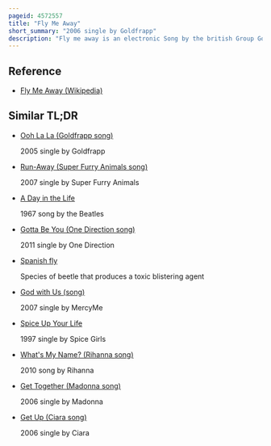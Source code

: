 ```yaml
---
pageid: 4572557
title: "Fly Me Away"
short_summary: "2006 single by Goldfrapp"
description: "Fly me away is an electronic Song by the british Group Goldfrapp. The Song was written and produced by Alison Goldfrapp and will gregory for the third album Supernature by the Duo. The Song has a Synthesizer and orchestral Arrangement and was written about the Need to escape from the Troubles of daily Life."
---
```


## Reference

- [Fly Me Away (Wikipedia)](https://en.wikipedia.org/?curid=4572557)

## Similar TL;DR

- [Ooh La La (Goldfrapp song)](/tldr/en/ooh-la-la-goldfrapp-song)

  2005 single by Goldfrapp

- [Run-Away (Super Furry Animals song)](/tldr/en/run-away-super-furry-animals-song)

  2007 single by Super Furry Animals

- [A Day in the Life](/tldr/en/a-day-in-the-life)

  1967 song by the Beatles

- [Gotta Be You (One Direction song)](/tldr/en/gotta-be-you-one-direction-song)

  2011 single by One Direction

- [Spanish fly](/tldr/en/spanish-fly)

  Species of beetle that produces a toxic blistering agent

- [God with Us (song)](/tldr/en/god-with-us-song)

  2007 single by MercyMe

- [Spice Up Your Life](/tldr/en/spice-up-your-life)

  1997 single by Spice Girls

- [What's My Name? (Rihanna song)](/tldr/en/whats-my-name-rihanna-song)

  2010 song by Rihanna

- [Get Together (Madonna song)](/tldr/en/get-together-madonna-song)

  2006 single by Madonna

- [Get Up (Ciara song)](/tldr/en/get-up-ciara-song)

  2006 single by Ciara
